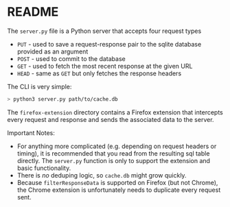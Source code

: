 # README

The `server.py` file is a Python server that accepts four request types
* `PUT` - used to save a request-response pair to the sqlite database provided as an argument
* `POST` - used to commit to the database
* `GET` - used to fetch the most recent response at the given URL
* `HEAD` - same as `GET` but only fetches the response headers

The CLI is very simple:

```bash
> python3 server.py path/to/cache.db
```


The `firefox-extension` directory contains a Firefox extension that intercepts every request and response and sends the associated data to the server.

Important Notes:
* For anything more complicated (e.g. depending on request headers or timing), it is recommended that you read from the resulting sql table directly. The `server.py` function is only to support the extension and basic functionality.
* There is *no* deduping logic, so `cache.db` might grow quickly.
* Because `filterResponseData` is supported on Firefox (but not Chrome), the Chrome extension is unfortunately needs to duplicate every request sent.

